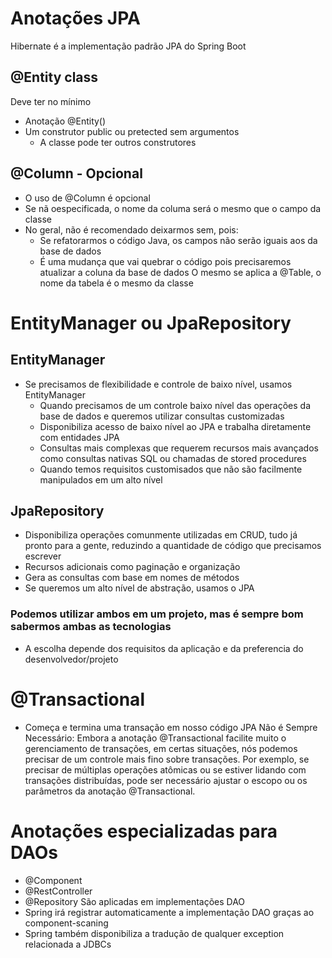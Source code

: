 # Anotações JPA
Hibernate é a implementação padrão JPA do Spring Boot

## @Entity class
Deve ter no mínimo
- Anotação @Entity()
- Um construtor public ou pretected sem argumentos
  - A classe pode ter outros construtores

## @Column - Opcional
- O uso de @Column é opcional
- Se nã oespecificada, o nome da columa será o mesmo que o campo da classe
- No geral, não é recomendado deixarmos sem, pois:
  - Se refatorarmos o código Java, os campos não serão iguais aos da base de dados
  - É uma mudança que vai quebrar o código pois precisaremos atualizar a coluna da base de dados
O mesmo se aplica a @Table, o nome da tabela é o mesmo da classe

# EntityManager ou JpaRepository
## EntityManager
- Se precisamos de flexibilidade e controle de baixo nível, usamos EntityManager 
  - Quando precisamos de um controle baixo nível das operações da base de dados e queremos utilizar consultas customizadas
  - Disponibiliza acesso de baixo nível ao JPA e trabalha diretamente com entidades JPA
  - Consultas mais complexas que requerem recursos mais avançados como consultas nativas SQL ou chamadas de stored procedures
  - Quando temos requisitos customisados que não são facilmente manipulados em um alto nível

## JpaRepository
- Disponibiliza operações comunmente utilizadas em CRUD, tudo já pronto para a gente, reduzindo a quantidade de código que precisamos escrever
- Recursos adicionais como paginação e organização
- Gera as consultas com base em nomes de métodos
- Se queremos um alto nível de abstração, usamos o JPA

### Podemos utilizar ambos em um projeto, mas é sempre bom sabermos ambas as tecnologias
- A escolha depende dos requisitos da aplicação e da preferencia do desenvolvedor/projeto

# @Transactional
- Começa e termina uma transação em nosso código JPA
  Não é Sempre Necessário: Embora a anotação @Transactional facilite muito o gerenciamento de transações, em certas situações, nós podemos precisar de um controle mais fino sobre transações. Por exemplo, se precisar de múltiplas operações atômicas ou se estiver lidando com transações distribuídas, pode ser necessário ajustar o escopo ou os parâmetros da anotação @Transactional.

# Anotações especializadas para DAOs
- @Component
- @RestController
- @Repository
São aplicadas em implementações DAO
- Spring irá registrar automaticamente a implementação DAO graças ao component-scaning
- Spring também disponibiliza a tradução de qualquer exception relacionada a JDBCs 
